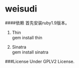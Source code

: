weisudi
=======

####依赖
首先安装ruby1.9版本。

1. Thin  
  gem install thin
  
2. Sinatra  
  gem install sinatra

###License
Under GPLV2 License.
